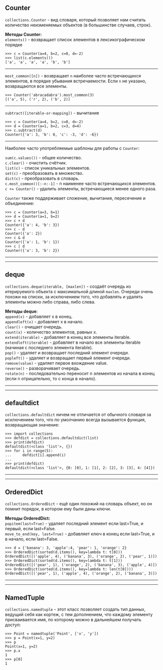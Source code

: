 ## Counter
`collections.Counter` - вид словаря, который позволяет нам считать
количество неизменяемых объектов (в большинстве случаев, строк).

**Методы Counter:**\
`elements()` - возвращает список элементов в лексикографическом порядке
```
>>> c = Counter(a=4, b=2, c=0, d=-2)
>>> list(c.elements())
['a', 'a', 'a', 'a', 'b', 'b']
```
___
`most_common([n])` - возвращает `n` наиболее часто встречающихся элементов, 
в порядке убывания встречаемости. Если `n` не указано, возвращаются все элементы.
```
>>> Counter('abracadabra').most_common(3)
[('a', 5), ('r', 2), ('b', 2)]
```
___
`subtract([iterable-or-mapping])` - вычитание
```
>>> c = Counter(a=4, b=2, c=0, d=-2)
>>> d = Counter(a=1, b=2, c=3, d=4)
>>> c.subtract(d)
Counter({'a': 3, 'b': 0, 'c': -3, 'd': -6})
```
___
Наиболее часто употребляемые шаблоны для работы с `Counter`:

`sum(c.values())` - общее количество.\
`c.clear()` - очистить счётчик.\
`list(c)` - список уникальных элементов.\
`set(c)` - преобразовать в множество.\
`dict(c)` - преобразовать в словарь.\
`c.most_common()[:-n:-1]` - n наименее часто встречающихся элементов.\
`c += Counter()` - удалить элементы, встречающиеся менее одного раза.

`Counter` также поддерживает сложение, вычитание, пересечение и 
объединение:
```
>>> c = Counter(a=3, b=1)
>>> d = Counter(a=1, b=2)
>>> c + d
Counter({'a': 4, 'b': 3})
>>> c - d
Counter({'a': 2})
>>> c & d
Counter({'a': 1, 'b': 1})
>>> c | d
Counter({'a': 3, 'b': 2})
```
___
___
## deque
`collections.deque(iterable, [maxlen])` - создаёт очередь из 
итерируемого объекта с максимальной длиной `maxlen`. Очереди очень 
похожи на списки, за исключением того, что добавлять и удалять
элементы можно либо справа, либо слева.

**Методы deque**:\
`append(x)` - добавляет x в конец.\
`appendleft(x)` - добавляет x в начало.\
`clear()` - очищает очередь.\
`count(x)` - количество элементов, равных x.\
`extend(iterable)` - добавляет в конец все элементы iterable.\
`extendleft(iterable)` - добавляет в начало все элементы
iterable (начиная с последнего элемента iterable).\
`pop()` - удаляет и возвращает последний элемент очереди.\
`popleft()` - удаляет и возвращает первый элемент очереди.\
`remove(value)` - удаляет первое вхождение value.\
`reverse()` - разворачивает очередь.\
`rotate(n)` - последовательно переносит n элементов из начала
в конец (если n отрицательно, то с конца в начало).
___
___
## defaultdict
`collections.defaultdict` ничем не отличается от обычного 
словаря за исключением того, что по умолчанию всегда
вызывается функция, возвращающая значение:
```
>>> import collections
>>> defdict = collections.defaultdict(list)
>>> print(defdict)
defaultdict(<class 'list'>, {})
>>> for i in range(5):
...     defdict[i].append(i)
...
>>> print(defdict)
defaultdict(<class 'list'>, {0: [0], 1: [1], 2: [2], 3: [3], 4: [4]})
```
___
___
## OrderedDict
`collections.OrderedDict` - ещё один похожий на словарь объект,
но он помнит порядок, в котором ему были даны ключи. 

**Методы OrderedDict:**\
`popitem(last=True)` - удаляет последний элемент если
last=True, и первый, если last=False.\
`move_to_end(key, last=True)` - добавляет ключ в конец
если last=True, и в начало, если last=False.
```
>>> d = {'banana': 3, 'apple':4, 'pear': 1, 'orange': 2}
>>> OrderedDict(sorted(d.items(), key=lambda t: t[0]))
OrderedDict([('apple', 4), ('banana', 3), ('orange', 2), ('pear', 1)])
>>> OrderedDict(sorted(d.items(), key=lambda t: t[1]))
OrderedDict([('pear', 1), ('orange', 2), ('banana', 3), ('apple', 4)])
>>> OrderedDict(sorted(d.items(), key=lambda t: len(t[0])))
OrderedDict([('pear', 1), ('apple', 4), ('orange', 2), ('banana', 3)])
```
___
___
## NamedTuple
`collections.namedtuple` - этот класс позволяет создать тип
данных, ведущий себя как кортеж, с тем дополнением, что
каждому элементу присваивается имя, по которому можно в 
дальнейшем получать доступ:
```
>>> Point = namedtuple('Point', ['x', 'y'])
>>> p = Point(x=1, y=2)
>>> p
Point(x=1, y=2)
>>> p.x
1
>>> p[0]
1
```
